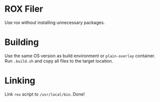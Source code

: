 # ROX Filer
Use rox without installing unnecessary packages.

# Building
Use the same OS version as build environment or `plain-overlay` container.  
Run `.build.sh` and copy all files to the target location.

# Linking
Link `rox` script to `/usr/local/bin`. Done!
